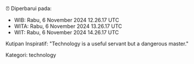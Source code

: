 ⏰ Diperbarui pada:
- WIB: Rabu, 6 November 2024 12.26.17 UTC
- WITA: Rabu, 6 November 2024 13.26.17 UTC
- WIT: Rabu, 6 November 2024 14.26.17 UTC

Kutipan Inspiratif:
"Technology is a useful servant but a dangerous master."


Kategori: technology

